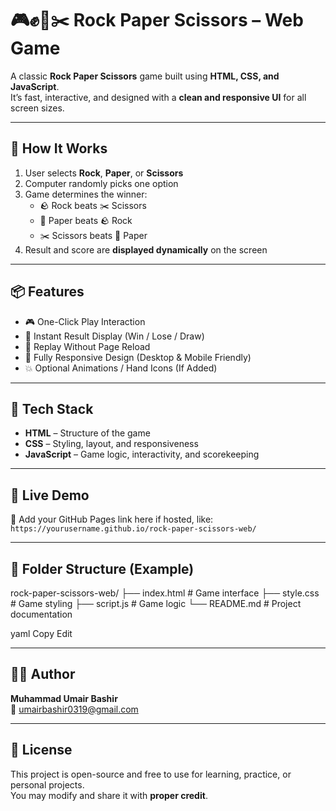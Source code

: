 # 🎮✊📄✂️ **Rock Paper Scissors – Web Game**

A classic **Rock Paper Scissors** game built using **HTML, CSS, and JavaScript**.  
It’s fast, interactive, and designed with a **clean and responsive UI** for all screen sizes.

---

## 🎯 How It Works

1. User selects **Rock**, **Paper**, or **Scissors**  
2. Computer randomly picks one option  
3. Game determines the winner:
   - 🪨 Rock beats ✂️ Scissors  
   - 📄 Paper beats 🪨 Rock  
   - ✂️ Scissors beats 📄 Paper  
4. Result and score are **displayed dynamically** on the screen

---

## 📦 Features

- 🎮 One-Click Play Interaction  
- 👀 Instant Result Display (Win / Lose / Draw)  
- 🔁 Replay Without Page Reload  
- 📱 Fully Responsive Design (Desktop & Mobile Friendly)  
- 💥 Optional Animations / Hand Icons (If Added)

---

## 🧠 Tech Stack

- **HTML** – Structure of the game  
- **CSS** – Styling, layout, and responsiveness  
- **JavaScript** – Game logic, interactivity, and scorekeeping

---

## 🚀 Live Demo

📍 Add your GitHub Pages link here if hosted, like:  
`https://yourusername.github.io/rock-paper-scissors-web/`

---

## 🧱 Folder Structure (Example)

rock-paper-scissors-web/
├── index.html # Game interface
├── style.css # Game styling
├── script.js # Game logic
└── README.md # Project documentation

yaml
Copy
Edit

---

## 👨‍💻 Author

**Muhammad Umair Bashir**  
📧 umairbashir0319@gmail.com

---

## 🪪 License

This project is open-source and free to use for learning, practice, or personal projects.  
You may modify and share it with **proper credit**.
